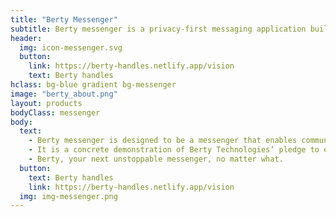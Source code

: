 ```yaml
---
title: "Berty Messenger"
subtitle: Berty messenger is a privacy-first messaging application built on top of the protocol Wesh Network.
header:
  img: icon-messenger.svg
  button:
    link: https://berty-handles.netlify.app/vision
    text: Berty handles
hclass: bg-blue gradient bg-messenger
image: "berty_about.png"
layout: products
bodyClass: messenger
body:
  text:
    - Berty messenger is designed to be a messenger that enables communication that can withstand the obstacles that may come our way.
    - It is a concrete demonstration of Berty Technologies’ pledge to enable unstoppable communication using p2p tools from the realm of decentralization.
    - Berty, your next unstoppable messenger, no matter what.
  button:
    text: Berty handles
    link: https://berty-handles.netlify.app/vision
  img: img-messenger.png
---
```


